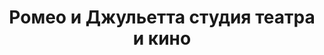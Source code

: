 ---
title: Ромео и Джульетта студия театра и кино
address: 'г. Запорожье, пр.Соборный (пр.Ленина) 109, к 64-65 (пл. Пушкина)'
tags:
  - Театральные студии для детей
geometry:
  location:
    lat: 47.829635
    lng: 35.1606743
  viewport:
    northeast:
      lat: 47.8310657302915
      lng: 35.16213108029149
    southwest:
      lat: 47.8283677697085
      lng: 35.1594331197085
name: 'проспект Соборний, 109'
photos:
  - height: 4032
    html_attributions:
      - >-
        <a
        href="https://maps.google.com/maps/contrib/115850093827560719214">Dmitriy
        Yurchenko</a>
    photo_reference: >-
      CmRaAAAAfUHffCpzmOf4Gh5cGdfdAXFVkb9ABl7I_1jUjHZNK9rYYGUeS5cBJV95gUb13QRQUmaJIvMs_w70qRZR_9FfJ8rBBPPXUs2h-43A8yNOP56aeMqiLI5GaTOWRoQfWQ2JEhD4Ea_1r5TQKgNm5biWaVMGGhTzSoGE8nx8S4sXVVOOjShsLmMtkQ
    width: 3024
  - height: 4032
    html_attributions:
      - >-
        <a
        href="https://maps.google.com/maps/contrib/115850093827560719214">Dmitriy
        Yurchenko</a>
    photo_reference: >-
      CmRaAAAAdmenNv710vqqgtSPm73ag5aZlXJhqgldHYw60OtzN1jkahLvKlvkib1EvvulFGxM5rUonubkzKU_mLiPg6QH7YrWn07BbuuRFWSeopgLQsNfRBiEuXkzAWiEkA-3CfdJEhArKor1GtRC8G2aQy6fiKSbGhSVwF9grPCnHvlBGsD_ja3lsEmMWw
    width: 3024
  - height: 4032
    html_attributions:
      - >-
        <a
        href="https://maps.google.com/maps/contrib/115850093827560719214">Dmitriy
        Yurchenko</a>
    photo_reference: >-
      CmRaAAAAe5gHlqYMyos-F1PtRsdduRQIGpI3QFm3TnB_OFNjIEMo6yOwGt8i4Rjd8rwronN4Pe1R45dS7CqbogL3gsT3cFlvcgiyyEPrY5J00PBH3yBE-Y2PpPCwIxY3TTWQ_dJEEhC-HJfqySfUKMk85CFgxhIxGhRx8nZSnYtVf2HMsMI7bsSn3E68Xg
    width: 3024
  - height: 4608
    html_attributions:
      - >-
        <a
        href="https://maps.google.com/maps/contrib/111316960558871491954">Наташа
        Ф</a>
    photo_reference: >-
      CmRaAAAAf0EsALamY6gaoeSNRt8YicO-hmXwrlkPgfyrhhBO-qXscwc0Y7T0aMHEmjnzgjbLJrvHWt9SG6e-MVSdOQI848rVFl9bM5M1ozxx5-k2eJ3mT6ZA6DPoFHkOVNS3nPCfEhDFdkY2pHS4D5b0nown7mc5GhTgGht6nYg_3gUsyiOgpDQitMwABg
    width: 3456
place_id: ChIJRQFfEVVn3EARBu13tK6f8Xs

---